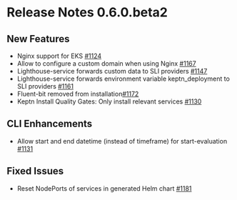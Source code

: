 # Release Notes 0.6.0.beta2

## New Features
- Nginx support for EKS [#1124](https://github.com/keptn/keptn/issues/1124)
- Allow to configure a custom domain when using Nginx [#1167](https://github.com/keptn/keptn/issues/1167)
- Lighthouse-service forwards custom data to SLI providers [#1147](https://github.com/keptn/keptn/issues/1147)
- Lighthouse-service forwards environment variable keptn_deployment to SLI providers [#1161](https://github.com/keptn/keptn/issues/1161)
- Fluent-bit removed from installation[#1172](https://github.com/keptn/keptn/issues/1172)
- Keptn Install Quality Gates: Only install relevant services [#1130](https://github.com/keptn/keptn/issues/1130)

## CLI Enhancements
- Allow start and end datetime (instead of timeframe) for start-evaluation [#1131](https://github.com/keptn/keptn/issues/1131)

## Fixed Issues
- Reset NodePorts of services in generated Helm chart [#1181](https://github.com/keptn/keptn/issues/1181)
